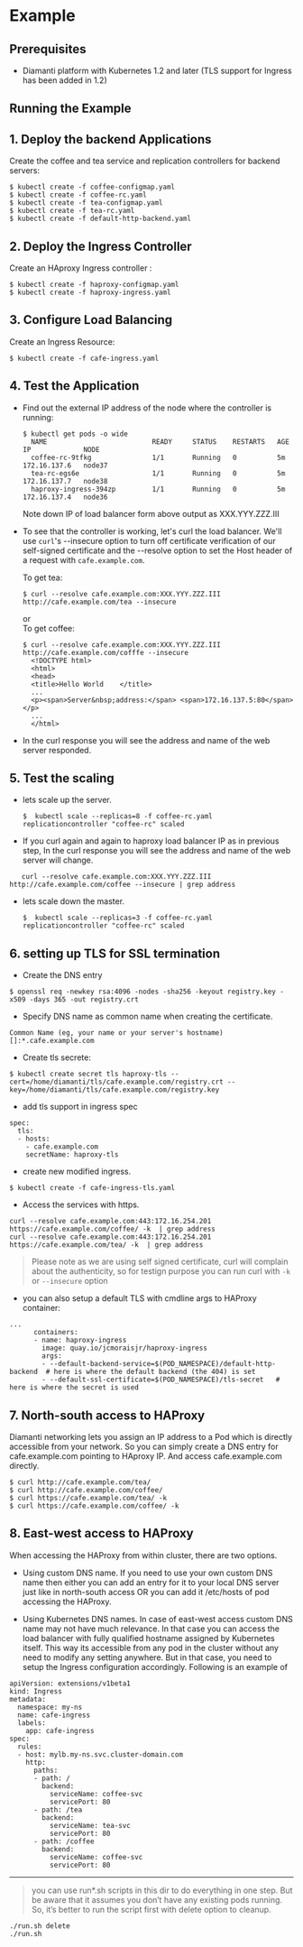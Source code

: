 # Example

## Prerequisites

* Diamanti platform with Kubernetes 1.2 and later (TLS support for Ingress has been added in 1.2)


## Running the Example


## 1. Deploy the backend Applications

Create the coffee and tea service and replication controllers for backend servers:

  ```
  $ kubectl create -f coffee-configmap.yaml
  $ kubectl create -f coffee-rc.yaml
  $ kubectl create -f tea-configmap.yaml
  $ kubectl create -f tea-rc.yaml
  $ kubectl create -f default-http-backend.yaml

  ```

## 2. Deploy the Ingress Controller

Create an HAproxy Ingress controller :
  ```
  $ kubectl create -f haproxy-configmap.yaml
  $ kubectl create -f haproxy-ingress.yaml
  ```

## 3. Configure Load Balancing

Create an Ingress Resource:
  ```
  $ kubectl create -f cafe-ingress.yaml
  ```


## 4. Test the Application

* Find out the external IP address of the node where the controller is running:
  ```
  $ kubectl get pods -o wide
    NAME                          READY     STATUS    RESTARTS   AGE       IP             NODE
    coffee-rc-9tfkg               1/1       Running   0          5m        172.16.137.6   node37
    tea-rc-egs6e                  1/1       Running   0          5m        172.16.137.7   node38
    haproxy-ingress-394zp         1/1       Running   0          5m        172.16.137.4   node36
  ```
   Note down IP of load balancer form above output as XXX.YYY.ZZZ.III


* To see that the controller is working, let's curl the load balancer.
We'll use ```curl```'s --insecure option to turn off certificate verification of our self-signed
certificate and the --resolve option to set the Host header of a request with ```cafe.example.com```.  

  To get tea:
  ```
  $ curl --resolve cafe.example.com:XXX.YYY.ZZZ.III http://cafe.example.com/tea --insecure
  ```
  or  
  To get coffee:
  ```
  $ curl --resolve cafe.example.com:XXX.YYY.ZZZ.III http://cafe.example.com/cofffe --insecure
    <!DOCTYPE html>
    <html>
    <head>
    <title>Hello World    </title>
    ...
    <p><span>Server&nbsp;address:</span> <span>172.16.137.5:80</span></p>
    ...
    </html>

  ```
* In the curl response you will see the address and name of the web server responded.



## 5. Test the scaling

* lets scale up the server.
  ```
  $  kubectl scale --replicas=8 -f coffee-rc.yaml
  replicationcontroller "coffee-rc" scaled
  ```

* If you curl again and again to haproxy load balancer IP as in previous step, In the curl response you will see the address and name of the web server will change.
```
   curl --resolve cafe.example.com:XXX.YYY.ZZZ.III http://cafe.example.com/coffee --insecure | grep address
```

* lets scale down the master.
  ```
  $  kubectl scale --replicas=3 -f coffee-rc.yaml
  replicationcontroller "coffee-rc" scaled
  ```


## 6. setting up TLS for SSL termination


* Create the DNS entry
```
$ openssl req -newkey rsa:4096 -nodes -sha256 -keyout registry.key -x509 -days 365 -out registry.crt
```

* Specify DNS name as common name when creating the certificate.
```
Common Name (eg, your name or your server's hostname) []:*.cafe.example.com
```

* Create tls secrete:
```
$ kubectl create secret tls haproxy-tls --cert=/home/diamanti/tls/cafe.example.com/registry.crt --key=/home/diamanti/tls/cafe.example.com/registry.key
```


* add tls support in ingress spec
```
spec:
  tls:
  - hosts:
    - cafe.example.com
    secretName: haproxy-tls
```

* create new modified ingress.
```
$ kubectl create -f cafe-ingress-tls.yaml
```


* Access the services with https. 
```
curl --resolve cafe.example.com:443:172.16.254.201 https://cafe.example.com/coffee/ -k  | grep address
curl --resolve cafe.example.com:443:172.16.254.201 https://cafe.example.com/tea/ -k  | grep address
```

> Please note as we are using self signed certificate, curl will complain about the authenticity, so for testign purpose you can run curl with `-k` or `--insecure` option



* you can also setup a default TLS with cmdline args to HAProxy container:
```
...
      containers:
      - name: haproxy-ingress
        image: quay.io/jcmoraisjr/haproxy-ingress
        args:
        - --default-backend-service=$(POD_NAMESPACE)/default-http-backend  # here is where the default backend (the 404) is set
        - --default-ssl-certificate=$(POD_NAMESPACE)/tls-secret   # here is where the secret is used
```



## 7. North-south access to HAProxy

Diamanti networking lets you assign an IP address to a Pod which is directly accessible from your network. So you can simply create a DNS entry for cafe.example.com pointing to HAproxy IP. And access cafe.example.com directly.


```
$ curl http://cafe.example.com/tea/
$ curl http://cafe.example.com/coffee/
$ curl https://cafe.example.com/tea/ -k
$ curl https://cafe.example.com/coffee/ -k
```



## 8. East-west access to HAProxy

When accessing the HAProxy from within cluster, there are two options.

* Using custom DNS name. If you need to use your own custom DNS name then either you can add an entry for it to your local DNS server just like in north-south access OR you can add it /etc/hosts of pod accessing the HAProxy.

* Using Kubernetes DNS names. In case of east-west access custom DNS name may not have much relevance. In that case you can access the load balancer with fully qualified hostname assigned by  Kubernetes itself. This way its accessible from any pod in the cluster without any need to modify any setting anywhere. But in that case, you need to setup the Ingress configuration accordingly. Following is an example of

```
apiVersion: extensions/v1beta1
kind: Ingress
metadata:
  namespace: my-ns
  name: cafe-ingress
  labels:
    app: cafe-ingress
spec:
  rules:
  - host: mylb.my-ns.svc.cluster-domain.com
    http:
      paths:
      - path: /
        backend:
          serviceName: coffee-svc
          servicePort: 80
      - path: /tea
        backend:
          serviceName: tea-svc
          servicePort: 80
      - path: /coffee
        backend:
          serviceName: coffee-svc
          servicePort: 80

```


***
> you can use run*.sh scripts in this dir to do everything in one step. But be aware that it assumes you don’t have any existing pods running. So, it’s better to run the script first with delete option to cleanup.
```
./run.sh delete
./run.sh
```






